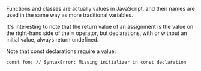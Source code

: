 Functions and classes are actually values in JavaScript, and their names are used in the same way as more traditional variables.

It's interesting to note that the return value of an assignment is the value on the right-hand side of the = operator, but declarations, with or without an initial value, always return undefined.

Note that const declarations require a value:
```
const foo; // SyntaxError: Missing initializer in const declaration
```

